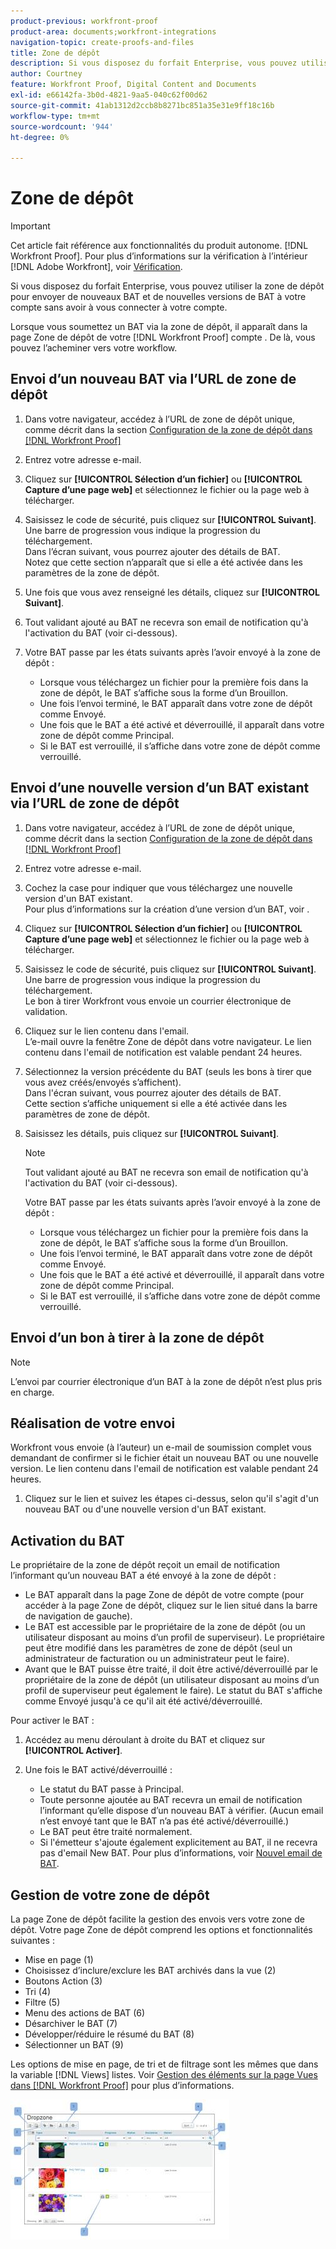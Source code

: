```yaml
---
product-previous: workfront-proof
product-area: documents;workfront-integrations
navigation-topic: create-proofs-and-files
title: Zone de dépôt
description: Si vous disposez du forfait Enterprise, vous pouvez utiliser la zone de dépôt pour envoyer de nouveaux BAT et de nouvelles versions de BAT à votre compte sans avoir à vous connecter à votre compte.
author: Courtney
feature: Workfront Proof, Digital Content and Documents
exl-id: e66142fa-3b0d-4821-9aa5-040c62f00d62
source-git-commit: 41ab1312d2ccb8b8271bc851a35e31e9ff18c16b
workflow-type: tm+mt
source-wordcount: '944'
ht-degree: 0%

---
```


# Zone de dépôt

>[!IMPORTANT]
>
>Cet article fait référence aux fonctionnalités du produit autonome. [!DNL Workfront Proof]. Pour plus d’informations sur la vérification à l’intérieur [!DNL Adobe Workfront], voir [Vérification](../../../review-and-approve-work/proofing/proofing.md).

Si vous disposez du forfait Enterprise, vous pouvez utiliser la zone de dépôt pour envoyer de nouveaux BAT et de nouvelles versions de BAT à votre compte sans avoir à vous connecter à votre compte.

Lorsque vous soumettez un BAT via la zone de dépôt, il apparaît dans la page Zone de dépôt de votre [!DNL Workfront Proof] compte . De là, vous pouvez l’acheminer vers votre workflow.

## Envoi d’un nouveau BAT via l’URL de zone de dépôt

1. Dans votre navigateur, accédez à l’URL de zone de dépôt unique, comme décrit dans la section [Configuration de la zone de dépôt dans [!DNL Workfront Proof]](../../../workfront-proof/wp-acct-admin/account-settings/configure-dropzone-in-wp.md)
1. Entrez votre adresse e-mail.
1. Cliquez sur **[!UICONTROL Sélection d’un fichier]** ou **[!UICONTROL Capture d’une page web]** et sélectionnez le fichier ou la page web à télécharger.

1. Saisissez le code de sécurité, puis cliquez sur **[!UICONTROL Suivant]**.\
   Une barre de progression vous indique la progression du téléchargement.\
   Dans l’écran suivant, vous pourrez ajouter des détails de BAT.\
   Notez que cette section n’apparaît que si elle a été activée dans les paramètres de la zone de dépôt.

1. Une fois que vous avez renseigné les détails, cliquez sur **[!UICONTROL Suivant]**.
1. Tout validant ajouté au BAT ne recevra son email de notification qu&#39;à l&#39;activation du BAT (voir ci-dessous).
1. Votre BAT passe par les états suivants après l’avoir envoyé à la zone de dépôt :

   * Lorsque vous téléchargez un fichier pour la première fois dans la zone de dépôt, le BAT s’affiche sous la forme d’un Brouillon.
   * Une fois l’envoi terminé, le BAT apparaît dans votre zone de dépôt comme Envoyé.
   * Une fois que le BAT a été activé et déverrouillé, il apparaît dans votre zone de dépôt comme Principal.
   * Si le BAT est verrouillé, il s’affiche dans votre zone de dépôt comme verrouillé.

## Envoi d’une nouvelle version d’un BAT existant via l’URL de zone de dépôt

1. Dans votre navigateur, accédez à l’URL de zone de dépôt unique, comme décrit dans la section [Configuration de la zone de dépôt dans [!DNL Workfront Proof]](../../../workfront-proof/wp-acct-admin/account-settings/configure-dropzone-in-wp.md)
1. Entrez votre adresse e-mail.
1. Cochez la case pour indiquer que vous téléchargez une nouvelle version d&#39;un BAT existant.\
   Pour plus d’informations sur la création d’une version d’un BAT, voir .
1. Cliquez sur **[!UICONTROL Sélection d’un fichier]** ou **[!UICONTROL Capture d’une page web]** et sélectionnez le fichier ou la page web à télécharger.

1. Saisissez le code de sécurité, puis cliquez sur **[!UICONTROL Suivant]**.\
   Une barre de progression vous indique la progression du téléchargement.\
   Le bon à tirer Workfront vous envoie un courrier électronique de validation.

1. Cliquez sur le lien contenu dans l&#39;email.\
   L’e-mail ouvre la fenêtre Zone de dépôt dans votre navigateur. Le lien contenu dans l&#39;email de notification est valable pendant 24 heures.
1. Sélectionnez la version précédente du BAT (seuls les bons à tirer que vous avez créés/envoyés s’affichent).\
   Dans l&#39;écran suivant, vous pourrez ajouter des détails de BAT.\
   Cette section s’affiche uniquement si elle a été activée dans les paramètres de zone de dépôt.

1. Saisissez les détails, puis cliquez sur **[!UICONTROL Suivant]**.

   >[!NOTE]
   >
   >Tout validant ajouté au BAT ne recevra son email de notification qu&#39;à l&#39;activation du BAT (voir ci-dessous).

   Votre BAT passe par les états suivants après l’avoir envoyé à la zone de dépôt :

   * Lorsque vous téléchargez un fichier pour la première fois dans la zone de dépôt, le BAT s’affiche sous la forme d’un Brouillon.
   * Une fois l’envoi terminé, le BAT apparaît dans votre zone de dépôt comme Envoyé.
   * Une fois que le BAT a été activé et déverrouillé, il apparaît dans votre zone de dépôt comme Principal.
   * Si le BAT est verrouillé, il s’affiche dans votre zone de dépôt comme verrouillé.

## Envoi d’un bon à tirer à la zone de dépôt

>[!NOTE]
>
>L’envoi par courrier électronique d’un BAT à la zone de dépôt n’est plus pris en charge.


## Réalisation de votre envoi

Workfront vous envoie (à l’auteur) un e-mail de soumission complet vous demandant de confirmer si le fichier était un nouveau BAT ou une nouvelle version. Le lien contenu dans l&#39;email de notification est valable pendant 24 heures.

1. Cliquez sur le lien et suivez les étapes ci-dessus, selon qu&#39;il s&#39;agit d&#39;un nouveau BAT ou d&#39;une nouvelle version d&#39;un BAT existant.

## Activation du BAT

Le propriétaire de la zone de dépôt reçoit un email de notification l’informant qu’un nouveau BAT a été envoyé à la zone de dépôt :

* Le BAT apparaît dans la page Zone de dépôt de votre compte (pour accéder à la page Zone de dépôt, cliquez sur le lien situé dans la barre de navigation de gauche).
* Le BAT est accessible par le propriétaire de la zone de dépôt (ou un utilisateur disposant au moins d’un profil de superviseur). Le propriétaire peut être modifié dans les paramètres de zone de dépôt (seul un administrateur de facturation ou un administrateur peut le faire).
* Avant que le BAT puisse être traité, il doit être activé/déverrouillé par le propriétaire de la zone de dépôt (un utilisateur disposant au moins d’un profil de superviseur peut également le faire). Le statut du BAT s&#39;affiche comme Envoyé jusqu&#39;à ce qu&#39;il ait été activé/déverrouillé.

Pour activer le BAT :

1. Accédez au menu déroulant à droite du BAT et cliquez sur **[!UICONTROL Activer]**.
1. Une fois le BAT activé/déverrouillé :

   * Le statut du BAT passe à Principal.
   * Toute personne ajoutée au BAT recevra un email de notification l’informant qu’elle dispose d’un nouveau BAT à vérifier. (Aucun email n’est envoyé tant que le BAT n’a pas été activé/déverrouillé.)
   * Le BAT peut être traité normalement.
   * Si l&#39;émetteur s&#39;ajoute également explicitement au BAT, il ne recevra pas d&#39;email New BAT. Pour plus d’informations, voir [Nouvel email de BAT](../../../workfront-proof/wp-emailsntfctns/proof-notifications-and-reminders/new-proof-email.md).

## Gestion de votre zone de dépôt

La page Zone de dépôt facilite la gestion des envois vers votre zone de dépôt. Votre page Zone de dépôt comprend les options et fonctionnalités suivantes :

* Mise en page (1)
* Choisissez d’inclure/exclure les BAT archivés dans la vue (2)
* Boutons Action (3)
* Tri (4)
* Filtre (5)
* Menu des actions de BAT (6)
* Désarchiver le BAT (7)
* Développer/réduire le résumé du BAT (8)
* Sélectionner un BAT (9)

Les options de mise en page, de tri et de filtrage sont les mêmes que dans la variable [!DNL Views] listes. Voir [Gestion des éléments sur la page Vues dans [!DNL Workfront Proof]](../../../workfront-proof/wp-work-proofsfiles/manage-your-work/manage-items-on-views-page.md) pour plus d’informations.

![New_Dropzone_design__Feb_2013_.jpg](assets/new-dropzone-design--feb-2013--350x224.jpg)
